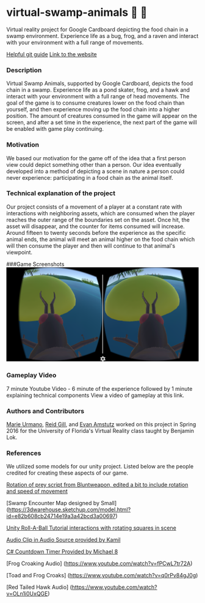 # virtual-swamp-animals :frog: :bug: 
Virtual reality project for Google Cardboard depicting the food chain in a swamp environment. Experience life as a bug, frog, and a raven and interact with your environment with a full range of movements.

[Helpful git guide](http://rogerdudler.github.io/git-guide/)
[Link to the website](http://virtualrealitygroup.github.io/virtual-swamp-animals/)

### Description
Virtual Swamp Animals, supported by Google Cardboard, depicts the food chain in a swamp. Experience life as a pond skater, frog, and a hawk and interact with your environment with a full range of head movements. The goal of the game is to consume creatures lower on the food chain than yourself, and then experience moving up the food chain into a higher position. The amount of creatures consumed in the game will appear on the screen, and after a set time in the experience, the next part of the game will be enabled with game play continuing.

### Motivation
We based our motivation for the game off of the idea that a first person view could depict something other than a person. Our idea eventually developed into a method of depicting a scene in nature a person could never experience: participating in a food chain as the animal itself.

### Technical explanation of the project
Our project consists of a movement of a player at a constant rate with interactions with neighboring assets, which are consumed when the player reaches the outer range of the boundaries set on the asset. Once hit, the asset will disappear, and the counter for items consumed will increase. Around fifteen to twenty seconds before the experience as the specific animal ends, the animal will meet an animal higher on the food chain which will then consume the player and then will continue to that animal's viewpoint.

###Game Screenshots
![alt text](https://raw.githubusercontent.com/VirtualRealityGroup/virtual-swamp-animals/master/Pictures/stereo.png)

### Gameplay Video
7 minute Youtube Video - 6 minute of the experience followed by 1 minute explaining technical components
View a video of gameplay at this link.


### Authors and Contributors
[Marie Urmano](https://github.com/marieurmano), [Reid Gill](https://github.com/reidgill), and [Evan Amstutz](https://github.com/EvanMAmstutz) worked on this project in Spring 2016 for the University of Florida's Virtual Reality class taught by Benjamin Lok.

### References
We utilized some models for our unity project. Listed below are the people credited for creating these aspects of our game.


[Rotation of prey script from Bluntweapon, edited a bit to include rotation and speed of movement](http://forum.unity3d.com/threads/enemy-circle-movement-pattern.134134/)

[Swamp Encounter Map designed by Small] (https://3dwarehouse.sketchup.com/model.html?id=e82b608cb24714e19a3a42bcd3a00697)

[Unity Roll-A-Ball Tutorial interactions with rotating squares in scene](https://unity3d.com/learn/tutorials/projects/roll-ball-tutorial)

[Audio Clip in Audio Source provided by Kamil](http://answers.unity3d.com/questions/902586/audio-clip-in-audio-source-via-script-c.html)

[C# Countdown Timer Provided by Michael 8](http://answers.unity3d.com/questions/225213/c-countdown-timer.html)

[Frog Croaking Audio] (https://www.youtube.com/watch?v=fPCwL7tr72A)

[Toad and Frog Croaks] (https://www.youtube.com/watch?v=q0rPv84gJ0g)

[Red Tailed Hawk Audio] (https://www.youtube.com/watch?v=OLn1i0UxQGE)
